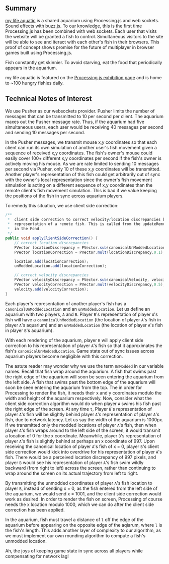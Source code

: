 ## Summary
[my life aquatic](http://mylifeaquatic.herokuapp.com/) is a shared aquarium using Processing.js and web sockets. Sound effects with buzz.js. To our knowledge, this is the first time Processing.js has been combined with web sockets. Each user that visits the website will be granted a fish to control. Simultaneous visitors to the site will be able to see and iteract with each other's fish in their browsers. This proof of concept shows promise for the future of multiplayer in browser games built using Processing.js.

Fish constantly get skinnier. To avoid starving, eat the food that periodically appears in the aquarium.

my life aquatic is featured on the [Processing.js exhibition page](http://processingjs.org/exhibition/) and is home to ~100 hungry fishies daily.

## Technical Notes of Interest

We use Pusher as our websockets provider. Pusher limits the number of messages that can be transmitted to 10 per second per client. The aquarium maxes out the Pusher message rate. Thus, if the aquarium had five simultaneous users, each user would be receiving 40 messages per second and sending 10 messages per second.

In the Pusher messages, we transmit mouse x,y coordinates so that each client can run its own simulation of another user's fish movement given a sequence of received x,y coordinates. The fish's owner's mouse could easily cover 100+ different x,y coordinates per second if the fish's owner is actively moving his mouse. As we are rate limited to sending 10 messages per second via Pusher, only 10 of these x,y coordinates will be transmitted. Another player's representation of this fish could get arbitrarily out of sync with the owner's local representation since the owner's fish movement simulation is acting on a different sequence of x,y coordinates than the remote client's fish movement simulation. This is bad if we value keeping the positions of the fish in sync across aquarium players.

To remedy this situation, we use client side correction:

```java
/**
 *	client side correction to correct velocity/location discrepancies between the local
 *	representation of a remote fish. This is called from the updateRemoteFish method
 *	in the Pond.
 */
public void applyClientSideCorrection() {
	// correct location discrepancies
	PVector locationDiscrepancy = PVector.sub(canonicalUnModdedLocation, unModdedLocation);
	PVector locationCorrection = PVector.mult(locationDiscrepancy,0.1);

	location.add(locationCorrection);
	unModdedLocation.add(locationCorrection);

	// correct velocity discrepancies
	PVector velocityDiscrepancy = PVector.sub(canonicalVelocity, velocity);
	PVector velocityCorrection = PVector.mult(velocityDiscrepancy,0.5);
	velocity.add(velocityCorrection);
}
```

Each player's representation of another player's fish has a `canonicalUnModdedLocation` and an `unModdedLocation`. Let us define an aquarium with two players, `A` and `B`. Player `B`'s representation of player `A`'s fish will have a `canonicalUnModdedLocation` (the location of player `A`'s fish in player `A`'s aquarium) and an `unModdedLocation` (the location of player `A`'s fish in player `B`'s aquarium).

With each rendering of the aquarium, player `B` will apply client side correction to his representation of player `A`'s fish so that it approximates the fish's `canonicalUnModdedLocation`. Game state out of sync issues across aquarium players become negligible with this correction.

The astute reader may wonder why we use the term `UnModded` in our variable names. Recall that fish wrap around the aquarium. A fish that swims past the right edge of the aquarium will soon be seen entering the aquarium from the left side. A fish that swims past the bottom edge of the aquarium will soon be seen entering the aquarium from the top. The in order for Processing to render the fish, it needs their x and y coordinates modulo the width and height of the aquarium respectively. Now, consider what the client side correction algorithm would do when player `A` swims his fish past the right edge of the screen. At any time `t`, Player `B`'s representation of player `A`'s fish will be slightly behind player `A`'s representation of player `A`'s fish, due to network latency. Let us say the width of the aquarium is 1000px. If we transmitted only the modded locations of player `A`'s fish, then when player `A`'s fish wraps around to the left side of the screen, it would transmit a location of 0 for the x coordinate. Meanwhile, player `B`'s representation of player `A`'s fish is slightly behind at perhaps an x coordinate of 997. Upon receiving the canonical location of player `A`'s fish of x = 0, player `B`'s client side correction would kick into overdrive for his representation of player `A`'s fish. There would be a perceived location discrepancy of 997 pixels, and player `B` would see his representation of player `A`'s fish swim wildly backward (from right to left) across the screen, rather than continuing to wrap around the screen on its actual trajectory from left to right.

By transmitting the unmodded coordinates of player `A`'s fish location to player `B`, instead of sending x = 0, as the fish entered from the left side of the aquarium, we would send x = 1001, and the client side correction would work as desired. In order to render the fish on screen, Processing of course needs the x location modulo 1000, which we can do after the client side correction has been applied.

In the aquarium, fish must travel a distance of `l` off the edge of the aquarium before appearing on the opposite edge of the aqiarum, where `l` is the fish's length. This adds another layer of complexity to our algorithm, as we must implement our own rounding algorithm to compute a fish's unmodded location.

Ah, the joys of keeping game state in sync across all players while compensating for network lag!